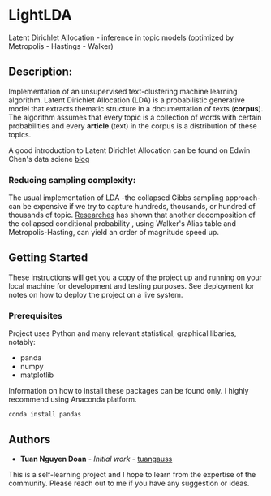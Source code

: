 # LightLDA
Latent Dirichlet Allocation - inference in topic models (optimized by Metropolis - Hastings - Walker)

## Description:

Implementation of an unsupervised text-clustering machine learning algorithm. Latent Dirichlet Allocation (LDA) is a probabilistic generative model that extracts thematic structure in a documentation of texts (<b>corpus</b>). The algorithm assumes that every topic is a collection of words with certain probabilities and every <b>article</b> (text) in the corpus is a distribution of these topics. 

A good introduction to Latent Dirichlet Allocation can be found on Edwin Chen's data sciene [blog](http://blog.echen.me/2011/08/22/introduction-to-latent-dirichlet-allocation/)

### Reducing sampling complexity:

The usual implementation of LDA -the collapsed Gibbs sampling approach-  can be expensive if we try to capture hundreds, thousands, or hundred of thousands of topic. [Researches](https://pdfs.semanticscholar.org/137a/ec8c56102cea1ac7c083989036bb51331fdc.pdf) has shown that another decomposition of the collapsed conditional probability , using Walker's Alias table and Metropolis-Hasting, can yield an order of magnitude speed up.

## Getting Started

These instructions will get you a copy of the project up and running on your local machine for development and testing purposes. See deployment for notes on how to deploy the project on a live system.

### Prerequisites

Project uses Python and many relevant statistical, graphical libaries, notably:
* panda
* numpy
* matplotlib

Information on how to install these packages can be found only. I highly recommend using Anaconda platform.
```
conda install pandas
```

## Authors

* **Tuan Nguyen Doan** - *Initial work* - [tuangauss](https://github.com/tuangauss)

This is a self-learning project and I hope to learn from the expertise of the community. Please reach out to me if you have any suggestion or ideas.
